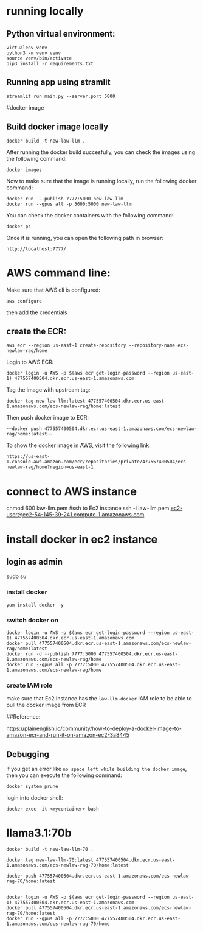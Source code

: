 # running locally
## Python virtual environment:
```
virtualenv venv
python3 -m venv venv
source venv/bin/activate
pip3 install -r requirements.txt 
```
## Running app using stramlit
```
streamlit run main.py --server.port 5000
```
#docker image
## Build docker image locally
```
docker build -t new-law-llm .
```
After running the docker build succesfully, you can check the images using the following command:

```
docker images 
```

Now to make sure that the image is running locally, run the following docker command:

```
docker run  --publish 7777:5000 new-law-llm
docker run --gpus all -p 5000:5000 new-law-llm

```
You can check the docker containers with the following command:

```
docker ps
```

Once it is running, you can open the following path in browser:
```
http://localhost:7777/
```

# AWS command line:
Make sure that AWS cli is configured:
```
aws configure
```
then add the credentials

## create the ECR:
```
aws ecr --region us-east-1 create-repository --repository-name ecs-newlaw-rag/home
```
Login to AWS ECR:
```
docker login -u AWS -p $(aws ecr get-login-password --region us-east-1) 477557400504.dkr.ecr.us-east-1.amazonaws.com
```

Tag the image with upstream tag:
```
docker tag new-law-llm:latest 477557400504.dkr.ecr.us-east-1.amazonaws.com/ecs-newlaw-rag/home:latest
```

Then push docker image to ECR:

```
~~docker push 477557400504.dkr.ecr.us-east-1.amazonaws.com/ecs-newlaw-rag/home:latest~~
```


To show the docker image in AWS, visit the following link:
```
https://us-east-1.console.aws.amazon.com/ecr/repositories/private/477557400504/ecs-newlaw-rag/home?region=us-east-1
```

# connect to AWS instance 
chmod 600 law-llm.pem
#ssh to Ec2 instance
ssh -i law-llm.pem ec2-user@ec2-54-145-39-241.compute-1.amazonaws.com
# install docker in ec2 instance 
## login as admin
sudo su
### install docker
```
yum install docker -y
```
### switch docker on
```
docker login -u AWS -p $(aws ecr get-login-password --region us-east-1) 477557400504.dkr.ecr.us-east-1.amazonaws.com
docker pull 477557400504.dkr.ecr.us-east-1.amazonaws.com/ecs-newlaw-rag/home:latest
docker run -d --publish 7777:5000 477557400504.dkr.ecr.us-east-1.amazonaws.com/ecs-newlaw-rag/home
docker run --gpus all -p 7777:5000 477557400504.dkr.ecr.us-east-1.amazonaws.com/ecs-newlaw-rag/home

```
### create IAM role 
make sure that Ec2 instance has the `law-llm-docker` IAM role to be able to pull the docker image from ECR


##Reference: 

https://plainenglish.io/community/how-to-deploy-a-docker-image-to-amazon-ecr-and-run-it-on-amazon-ec2-3a8445

## Debugging
if you get an error like `no space left while building the docker image`, then you can execute the following command:

```
docker system prune
```

login into docker shell:

```
docker exec -it <mycontainer> bash
```


# llama3.1:70b

```
docker build -t new-law-llm-70 .

docker tag new-law-llm-70:latest 477557400504.dkr.ecr.us-east-1.amazonaws.com/ecs-newlaw-rag-70/home:latest

docker push 477557400504.dkr.ecr.us-east-1.amazonaws.com/ecs-newlaw-rag-70/home:latest


docker login -u AWS -p $(aws ecr get-login-password --region us-east-1) 477557400504.dkr.ecr.us-east-1.amazonaws.com
docker pull 477557400504.dkr.ecr.us-east-1.amazonaws.com/ecs-newlaw-rag-70/home:latest
docker run --gpus all -p 7777:5000 477557400504.dkr.ecr.us-east-1.amazonaws.com/ecs-newlaw-rag-70/home
```

